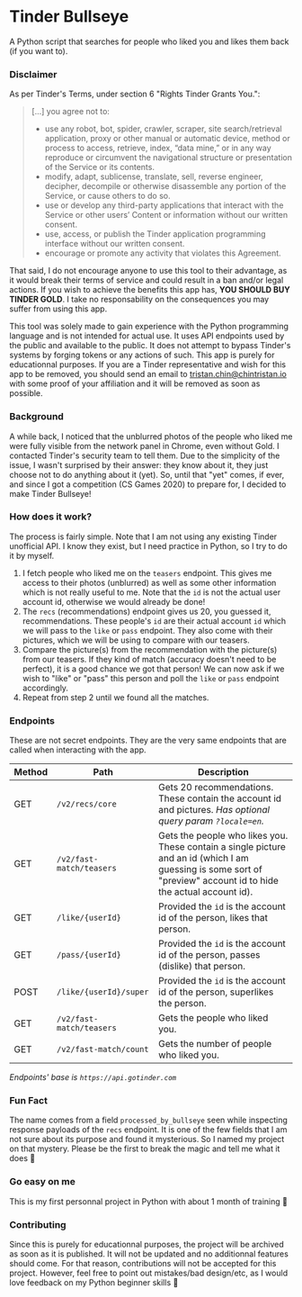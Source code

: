 # Tinder Bullseye

A Python script that searches for people who liked you and likes them back (if you want to).

### Disclaimer

As per Tinder's Terms, under section 6 "Rights Tinder Grants You.":

> [...] you agree not to:
>
> - use any robot, bot, spider, crawler, scraper, site search/retrieval application, proxy or other manual or automatic device, method or process to access, retrieve, index, “data mine,” or in any way reproduce or circumvent the navigational structure or presentation of the Service or its contents.
> - modify, adapt, sublicense, translate, sell, reverse engineer, decipher, decompile or otherwise disassemble any portion of the Service, or cause others to do so.
> - use or develop any third-party applications that interact with the Service or other users’ Content or information without our written consent.
> - use, access, or publish the Tinder application programming interface without our written consent.
> - encourage or promote any activity that violates this Agreement.

That said, I do not encourage anyone to use this tool to their advantage, as it would break their terms of service and could result in a ban and/or legal actions. If you wish to achieve the benefits this app has, **YOU SHOULD BUY TINDER GOLD**. I take no responsability on the consequences you may suffer from using this app.

This tool was solely made to gain experience with the Python programming language and is not intended for actual use. It uses API endpoints used by the public and available to the public. It does not attempt to bypass Tinder's systems by forging tokens or any actions of such. This app is purely for educationnal purposes. If you are a Tinder representative and wish for this app to be removed, you should send an email to tristan.chin@chintristan.io with some proof of your affiliation and it will be removed as soon as possible.

### Background

A while back, I noticed that the unblurred photos of the people who liked me were fully visible from the network panel in Chrome, even without Gold. I contacted Tinder's security team to tell them. Due to the simplicity of the issue, I wasn't surprised by their answer: they know about it, they just choose not to do anything about it (yet). So, until that "yet" comes, if ever, and since I got a competition (CS Games 2020) to prepare for, I decided to make Tinder Bullseye!

### How does it work?

The process is fairly simple. Note that I am not using any existing Tinder unofficial API. I know they exist, but I need practice in Python, so I try to do it by myself.

1.  I fetch people who liked me on the `teasers` endpoint. This gives me access to their photos (unblurred) as well as some other information which is not really useful to me. Note that the `id` is not the actual user account id, otherwise we would already be done!
2.  The `recs` (recommendations) endpoint gives us 20, you guessed it, recommendations. These people's `id` are their actual account `id` which we will pass to the `like` or `pass` endpoint. They also come with their pictures, which we will be using to compare with our teasers.
3.  Compare the picture(s) from the recommendation with the picture(s) from our teasers. If they kind of match (accuracy doesn't need to be perfect), it is a good chance we got that person! We can now ask if we wish to "like" or "pass" this person and poll the `like` or `pass` endpoint accordingly.
4.  Repeat from step 2 until we found all the matches.

### Endpoints

These are not secret endpoints. They are the very same endpoints that are called when interacting with the app.

| Method | Path                     | Description                                                                                                                                                       |
| ------ | ------------------------ | ----------------------------------------------------------------------------------------------------------------------------------------------------------------- |
| GET    | `/v2/recs/core`          | Gets 20 recommendations. These contain the account id and pictures. _Has optional query param `?locale=en`._                                                      |
| GET    | `/v2/fast-match/teasers` | Gets the people who likes you. These contain a single picture and an id (which I am guessing is some sort of "preview" account id to hide the actual account id). |
| GET    | `/like/{userId}`         | Provided the `id` is the account id of the person, likes that person.                                                                                             |
| GET    | `/pass/{userId}`         | Provided the `id` is the account id of the person, passes (dislike) that person.                                                                                  |
| POST   | `/like/{userId}/super`   | Provided the `id` is the account id of the person, superlikes the person.                                                                                         |
| GET    | `/v2/fast-match/teasers` | Gets the people who liked you.                                                                                                                                    |
| GET    | `/v2/fast-match/count`   | Gets the number of people who liked you.                                                                                                                          |

_Endpoints' base is `https://api.gotinder.com`_

### Fun Fact

The name comes from a field `processed_by_bullseye` seen while inspecting response payloads of the `recs` endpoint. It is one of the few fields that I am not sure about its purpose and found it mysterious. So I named my project on that mystery. Please be the first to break the magic and tell me what it does 🙂

### Go easy on me

This is my first personnal project in Python with about 1 month of training 🙂

### Contributing

Since this is purely for educationnal purposes, the project will be archived as soon as it is published. It will not be updated and no additionnal features should come. For that reason, contributions will not be accepted for this project. However, feel free to point out mistakes/bad design/etc, as I would love feedback on my Python beginner skills 🙂 